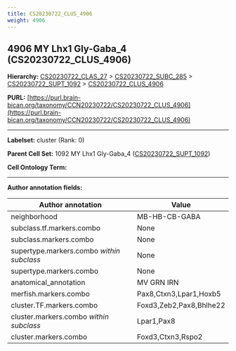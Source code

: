 ```yaml
---
title: CS20230722_CLUS_4906
weight: 4906
---
```

## 4906 MY Lhx1 Gly-Gaba_4 (CS20230722_CLUS_4906)
<b>Hierarchy: </b>
[CS20230722_CLAS_27](../CS20230722_CLAS_27) >
[CS20230722_SUBC_285](../CS20230722_SUBC_285) >
[CS20230722_SUPT_1092](../CS20230722_SUPT_1092) >
[CS20230722_CLUS_4906](../CS20230722_CLUS_4906)

**PURL:** [https://purl.brain-bican.org/taxonomy/CCN20230722/CS20230722_CLUS_4906](https://purl.brain-bican.org/taxonomy/CCN20230722/CS20230722_CLUS_4906)

---


**Labelset:** cluster (Rank: 0)

**Parent Cell Set:** 1092 MY Lhx1 Gly-Gaba_4 ([CS20230722_SUPT_1092](../CS20230722_SUPT_1092))



**Cell Ontology Term:** 

[MARKER GENES.]: #


---

[TRANSFERRED ANNOTATIONS.]: #


[AUTHOR ANNOTATION FIELDS.]: #


**Author annotation fields:**

| Author annotation | Value |
|-------------------|-------|
|neighborhood|MB-HB-CB-GABA|
|subclass.tf.markers.combo|None|
|subclass.markers.combo|None|
|supertype.markers.combo _within subclass_|None|
|supertype.markers.combo|None|
|anatomical_annotation|MV GRN IRN|
|merfish.markers.combo|Pax8,Ctxn3,Lpar1,Hoxb5|
|cluster.TF.markers.combo|Foxd3,Zeb2,Pax8,Bhlhe22|
|cluster.markers.combo _within subclass_|Lpar1,Pax8|
|cluster.markers.combo|Foxd3,Ctxn3,Rspo2|
